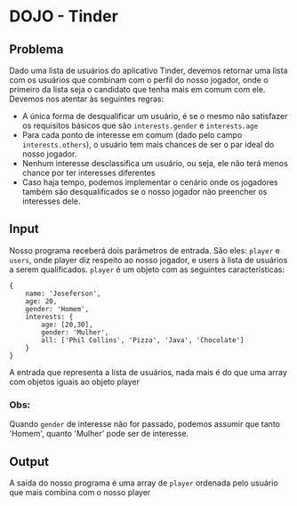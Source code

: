# DOJO - Tinder
## Problema
Dado uma lista de usuários do aplicativo Tinder, devemos retornar uma lista com os usuários que combinam com o perfil do nosso jogador, onde o primeiro da lista seja o candidato que tenha mais em comum com ele.
Devemos nos atentar às seguintes regras:
* A única forma de desqualificar um usuário, é se o mesmo não satisfazer os requisitos básicos que são `interests.gender` e `interests.age`
* Para cada ponto de interesse em comum (dado pelo campo `interests.others`), o usuário tem mais chances de ser o par ideal do nosso jogador.
* Nenhum interesse desclassifica um usuário, ou seja, ele não terá menos chance por ter interesses diferentes
* Caso haja tempo, podemos implementar o cenário onde os jogadores também são desqualificados se o nosso jogador não preencher os interesses dele.

## Input
Nosso programa receberá dois parâmetros de entrada. São eles: `player` e `users`, onde player diz respeito ao nosso jogador, e users à lista de usuários a serem qualificados.
`player` é um objeto com as seguintes características:
```
{
    name: 'Joseferson',
    age: 20,
    gender: 'Homem',
    interests: {
        age: [20,30],
        gender: 'Mulher',
        all: ['Phil Collins', 'Pizza', 'Java', 'Chocolate']
    }
}
```
A entrada que representa a lista de usuários, nada mais é do que uma array com objetos iguais ao objeto player
### Obs:
Quando `gender` de interesse não for passado, podemos assumir que tanto 'Homem', quanto 'Mulher' pode ser de interesse.

## Output
A saída do nosso programa é uma array de `player` ordenada pelo usuário que mais combina com o nosso player